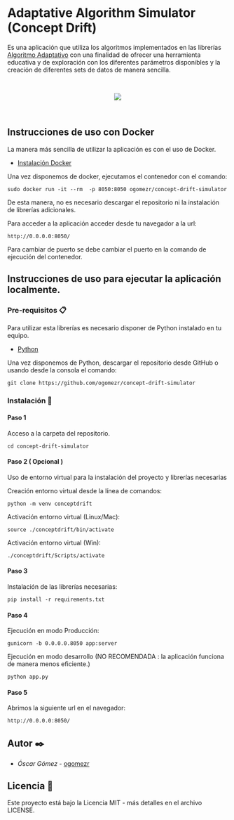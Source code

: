 # Adaptative Algorithm Simulator (Concept Drift)

Es una aplicación que utiliza los algoritmos implementados en las librerías [Algoritmo Adaptativo](https://github.com/ogomezr/concept-drift-library) con una finalidad de ofrecer una herramienta educativa y de exploración con los diferentes parámetros disponibles y la creación de diferentes sets de datos de manera sencilla.


<p>&nbsp;</p>
<p align="center">
  <img src="img/mainApp.jpeg">
</p>
<p>&nbsp;</p>

##  Instrucciones de uso con Docker

La manera más sencilla de utilizar la aplicación es con el uso de Docker.
* [Instalación Docker](https://docs.docker.com/install/)

Una vez disponemos de docker, ejecutamos el contenedor con el comando:

```
sudo docker run -it --rm  -p 8050:8050 ogomezr/concept-drift-simulator
```

De esta manera, no es necesario descargar el repositorio ni la instalación de librerías adicionales.

Para acceder a la aplicación acceder desde tu navegador a la url:

```
http://0.0.0.0:8050/
```
Para cambiar de puerto se debe cambiar el puerto en la comando de ejecución del contenedor.

## Instrucciones de uso para ejecutar la aplicación localmente.

### Pre-requisitos 📋
Para utilizar esta librerías es necesario disponer de Python instalado en tu equipo. 
* [Python](https://www.python.org/downloads/)

Una vez disponemos de Python, descargar el repositorio desde GitHub o usando desde la consola el comando:

```
git clone https://github.com/ogomezr/concept-drift-simulator
```


### Instalación 🔧

#### Paso 1
Acceso a la carpeta del repositorio.
```
cd concept-drift-simulator
```
#### Paso 2 ( Opcional ) 
Uso de entorno virtual para la instalación del proyecto y librerías necesarias

Creación entorno virtual desde la línea de comandos:
```
python -m venv conceptdrift
```
Activación entorno virtual (Linux/Mac):

```
source ./conceptdrift/bin/activate
```
Activación entorno virtual (Win):

```
./conceptdrift/Scripts/activate
```

#### Paso 3
Instalación de las librerías necesarias:
```
pip install -r requirements.txt
```

#### Paso 4

Ejecución en modo Producción:

```
gunicorn -b 0.0.0.0.8050 app:server
```

Ejecución en modo desarrollo (NO RECOMENDADA : la aplicación funciona de manera menos eficiente.)

```
python app.py
```

#### Paso 5
Abrimos la siguiente url en el navegador:
```
http://0.0.0.0:8050/
```

## Autor ✒️

* *Óscar Gómez* - [ogomezr](https://github.com/ogomezr)
 
## Licencia 📄

Este proyecto está bajo la Licencia MIT - más detalles en el archivo LICENSE.

